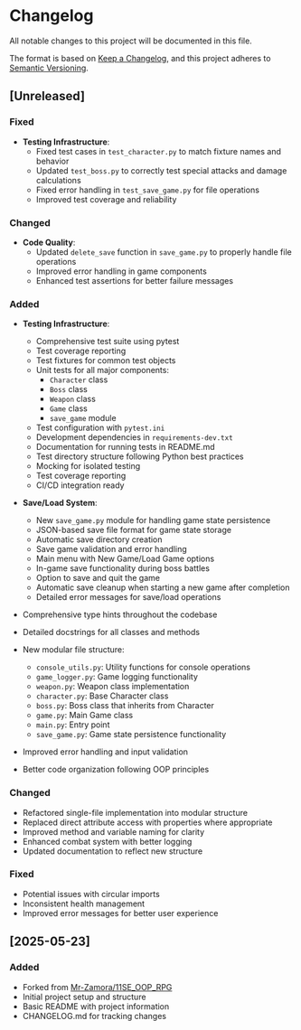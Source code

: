 # Changelog

All notable changes to this project will be documented in this file.

The format is based on [Keep a Changelog](https://keepachangelog.com/en/1.0.0/),
and this project adheres to [Semantic Versioning](https://semver.org/spec/v2.0.0.html).

## [Unreleased]

### Fixed
- **Testing Infrastructure**:
  - Fixed test cases in `test_character.py` to match fixture names and behavior
  - Updated `test_boss.py` to correctly test special attacks and damage calculations
  - Fixed error handling in `test_save_game.py` for file operations
  - Improved test coverage and reliability

### Changed
- **Code Quality**:
  - Updated `delete_save` function in `save_game.py` to properly handle file operations
  - Improved error handling in game components
  - Enhanced test assertions for better failure messages

### Added
- **Testing Infrastructure**:
  - Comprehensive test suite using pytest
  - Test coverage reporting
  - Test fixtures for common test objects
  - Unit tests for all major components:
    - `Character` class
    - `Boss` class
    - `Weapon` class
    - `Game` class
    - `save_game` module
  - Test configuration with `pytest.ini`
  - Development dependencies in `requirements-dev.txt`
  - Documentation for running tests in README.md
  - Test directory structure following Python best practices
  - Mocking for isolated testing
  - Test coverage reporting
  - CI/CD integration ready

- **Save/Load System**:
  - New `save_game.py` module for handling game state persistence
  - JSON-based save file format for game state storage
  - Automatic save directory creation
  - Save game validation and error handling
  - Main menu with New Game/Load Game options
  - In-game save functionality during boss battles
  - Option to save and quit the game
  - Automatic save cleanup when starting a new game after completion
  - Detailed error messages for save/load operations
- Comprehensive type hints throughout the codebase
- Detailed docstrings for all classes and methods
- New modular file structure:
  - `console_utils.py`: Utility functions for console operations
  - `game_logger.py`: Game logging functionality
  - `weapon.py`: Weapon class implementation
  - `character.py`: Base Character class
  - `boss.py`: Boss class that inherits from Character
  - `game.py`: Main Game class
  - `main.py`: Entry point
  - `save_game.py`: Game state persistence functionality
- Improved error handling and input validation
- Better code organization following OOP principles

### Changed
- Refactored single-file implementation into modular structure
- Replaced direct attribute access with properties where appropriate
- Improved method and variable naming for clarity
- Enhanced combat system with better logging
- Updated documentation to reflect new structure

### Fixed
- Potential issues with circular imports
- Inconsistent health management
- Improved error messages for better user experience

## [2025-05-23]

### Added
- Forked from [Mr-Zamora/11SE_OOP_RPG](https://github.com/Mr-Zamora/11SE_OOP_RPG.git)
- Initial project setup and structure
- Basic README with project information
- CHANGELOG.md for tracking changes
